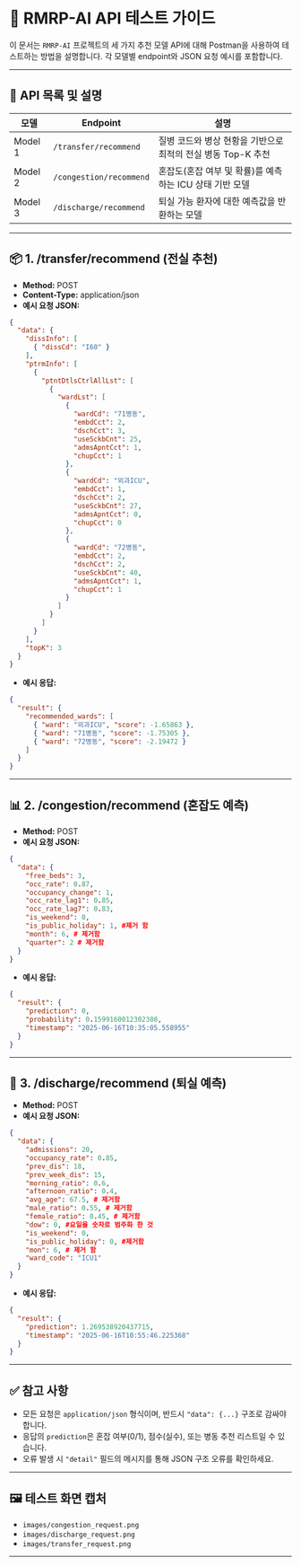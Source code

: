 # 🏥 RMRP-AI API 테스트 가이드

이 문서는 `RMRP-AI` 프로젝트의 세 가지 추천 모델 API에 대해 Postman을 사용하여 테스트하는 방법을 설명합니다. 각 모델별 endpoint와 JSON 요청 예시를 포함합니다.

---

## 🔗 API 목록 및 설명

| 모델      | Endpoint                | 설명                                    |
| ------- | ----------------------- | ------------------------------------- |
| Model 1 | `/transfer/recommend`   | 질병 코드와 병상 현황을 기반으로 최적의 전실 병동 Top-K 추천 |
| Model 2 | `/congestion/recommend` | 혼잡도(혼잡 여부 및 확률)를 예측하는 ICU 상태 기반 모델    |
| Model 3 | `/discharge/recommend`  | 퇴실 가능 환자에 대한 예측값을 반환하는 모델           |

---

## 📦 1. /transfer/recommend (전실 추천)

* **Method:** POST
* **Content-Type:** application/json
* **예시 요청 JSON:**

```json
{
  "data": {
    "dissInfo": [
      { "dissCd": "I60" }
    ],
    "ptrmInfo": [
      {
        "ptntDtlsCtrlAllLst": [
          {
            "wardLst": [
              {
                "wardCd": "71병동",
                "embdCct": 2,
                "dschCct": 3,
                "useSckbCnt": 25,
                "admsApntCct": 1,
                "chupCct": 1
              },
              {
                "wardCd": "외과ICU",
                "embdCct": 1,
                "dschCct": 2,
                "useSckbCnt": 27,
                "admsApntCct": 0,
                "chupCct": 0
              },
              {
                "wardCd": "72병동",
                "embdCct": 2,
                "dschCct": 2,
                "useSckbCnt": 40,
                "admsApntCct": 1,
                "chupCct": 1
              }
            ]
          }
        ]
      }
    ],
    "topK": 3
  }
}
```

* **예시 응답:**

```json
{
  "result": {
    "recommended_wards": [
      { "ward": "외과ICU", "score": -1.65863 },
      { "ward": "71병동", "score": -1.75305 },
      { "ward": "72병동", "score": -2.19472 }
    ]
  }
}
```

---

## 📊 2. /congestion/recommend (혼잡도 예측)

* **Method:** POST
* **예시 요청 JSON:**

```json
{
  "data": {
    "free_beds": 3,
    "occ_rate": 0.87,
    "occupancy_change": 1,
    "occ_rate_lag1": 0.85,
    "occ_rate_lag7": 0.83,
    "is_weekend": 0,
    "is_public_holiday": 1, #제거 함
    "month": 6, # 제거함 
    "quarter": 2 # 제거함
  }
}
```
* **예시 응답:**

```json
{
  "result": {
    "prediction": 0,
    "probability": 0.1599160012302308,
    "timestamp": "2025-06-16T10:35:05.558955"
  }
}
```

---

## 🏥 3. /discharge/recommend (퇴실 예측)

* **Method:** POST
* **예시 요청 JSON:**

```json
{
  "data": {
    "admissions": 20,
    "occupancy_rate": 0.85,
    "prev_dis": 18,
    "prev_week_dis": 15,
    "morning_ratio": 0.6,
    "afternoon_ratio": 0.4,
    "avg_age": 67.5, # 제거함
    "male_ratio": 0.55, # 제거함
    "female_ratio": 0.45, # 제거함 
    "dow": 0, #요일을 숫자로 범주화 한 것
    "is_weekend": 0,
    "is_public_holiday": 0, #제거함
    "mon": 6, # 제거 함
    "ward_code": "ICU1"
  }
}
```

* **예시 응답:**

```json
{
  "result": {
    "prediction": 1.269538920437715,
    "timestamp": "2025-06-16T10:55:46.225368"
  }
}
```

---

## ✅ 참고 사항

* 모든 요청은 `application/json` 형식이며, 반드시 `"data": {...}` 구조로 감싸야 합니다.
* 응답의 `prediction`은 혼잡 여부(0/1), 점수(실수), 또는 병동 추천 리스트일 수 있습니다.
* 오류 발생 시 `"detail"` 필드의 메시지를 통해 JSON 구조 오류를 확인하세요.

---

## 🖼️ 테스트 화면 캡처

* `images/congestion_request.png`
* `images/discharge_request.png`
* `images/transfer_request.png`

---
